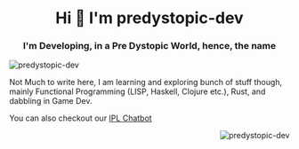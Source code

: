 <h1 align="center">Hi 👋 I'm predystopic-dev</h1>
<h3 align="center">I'm Developing, in a Pre Dystopic World, hence, the name</h3>

<p align="left"> <img src="https://komarev.com/ghpvc/?username=predystopic-dev&label=Profile%20views&color=0e75b6&style=flat" alt="predystopic-dev" /> </p>
Not Much to write here,
I am learning and exploring bunch of stuff though, mainly Functional Programming (LISP, Haskell, Clojure etc.), Rust, and dabbling in Game Dev.

You can also checkout our [IPL Chatbot](https://github.com/predystopic-dev/ipl-chatbot)
<p>&nbsp;<img align="right" src="https://github-readme-stats.vercel.app/api?username=predystopic-dev&show_icons=true&locale=en" alt="predystopic-dev" /></p>
